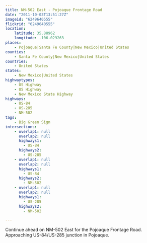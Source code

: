 ```yaml
---
title: NM-502 East - Pojoaque Frontage Road
date: "2011-10-03T13:51:27Z"
imageid: "6249640555"
flickrid: "6249640555"
location:
    latitude: 35.88962
    longitude: -106.029263
places:
    - Pojoaque|Santa Fe County|New Mexico|United States
counties:
    - Santa Fe County|New Mexico|United States
countries:
    - United States
states:
    - New Mexico|United States
highwaytypes:
    - US Highway
    - US Highway
    - New Mexico State Highway
highways:
    - US-84
    - US-285
    - NM-502
tags:
    - Big Green Sign
intersections:
    - overlap1: null
      overlap2: null
      highways1:
        - US-84
      highways2:
        - US-285
    - overlap1: null
      overlap2: null
      highways1:
        - US-84
      highways2:
        - NM-502
    - overlap1: null
      overlap2: null
      highways1:
        - US-285
      highways2:
        - NM-502

---
```

Continue ahead on NM-502 East for the Pojoaque Frontage Road.  Approaching US-84/US-285 junction in Pojoaque.